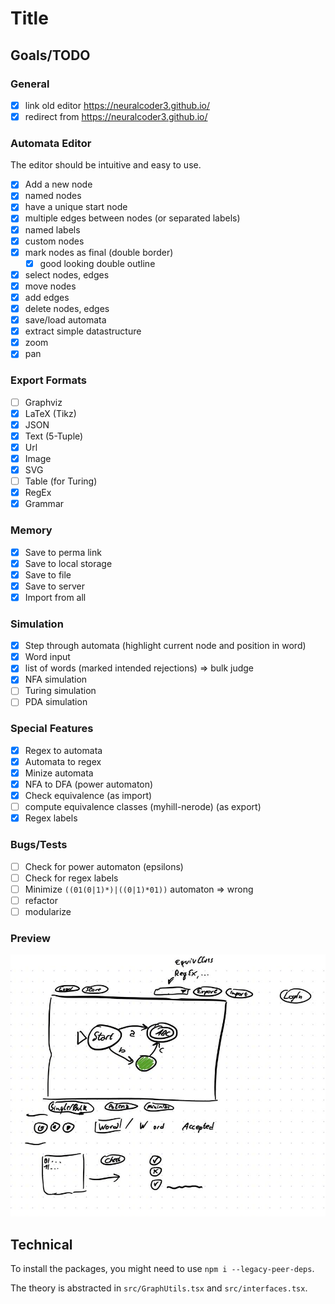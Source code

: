 # Title

<General Info>

## Goals/TODO

### General

- [x] link old editor https://neuralcoder3.github.io/
- [x] redirect from https://neuralcoder3.github.io/

### Automata Editor

The editor should be intuitive and easy to use.
- [x] Add a new node
- [x] named nodes
- [x] have a unique start node
- [x] multiple edges between nodes (or separated labels)
- [x] named labels
- [x] custom nodes
- [x] mark nodes as final (double border)
  - [x] good looking double outline
- [x] select nodes, edges
- [x] move nodes
- [x] add edges
- [x] delete nodes, edges
- [x] save/load automata
- [x] extract simple datastructure
- [x] zoom
- [x] pan

### Export Formats

- [ ] Graphviz
- [x] LaTeX (Tikz)
- [x] JSON
- [x] Text (5-Tuple)
- [x] Url
- [x] Image
- [x] SVG
- [ ] Table (for Turing)
- [x] RegEx
- [x] Grammar

### Memory

- [x] Save to perma link
- [x] Save to local storage
- [x] Save to file
- [x] Save to server
- [x] Import from all

### Simulation

- [x] Step through automata (highlight current node and position in word)
- [x] Word input
- [x] list of words (marked intended rejections) => bulk judge
- [x] NFA simulation
- [ ] Turing simulation
- [ ] PDA simulation

### Special Features

- [x] Regex to automata
- [x] Automata to regex
- [x] Minize automata
- [x] NFA to DFA (power automaton)
- [x] Check equivalence (as import)
- [ ] compute equivalence classes (myhill-nerode) (as export)
- [x] Regex labels

### Bugs/Tests

- [ ] Check for power automaton (epsilons)
- [ ] Check for regex labels
- [ ] Minimize `((01(0|1)*)|((0|1)*01))` automaton => wrong 
- [ ] refactor
- [ ] modularize

### Preview

![Concept](concept.png)


## Technical

To install the packages, you might need to use `npm i --legacy-peer-deps`.

The theory is abstracted in `src/GraphUtils.tsx` and `src/interfaces.tsx`.

